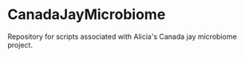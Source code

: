# CanadaJayMicrobiome
Repository for scripts associated with Alicia's Canada jay microbiome project.
